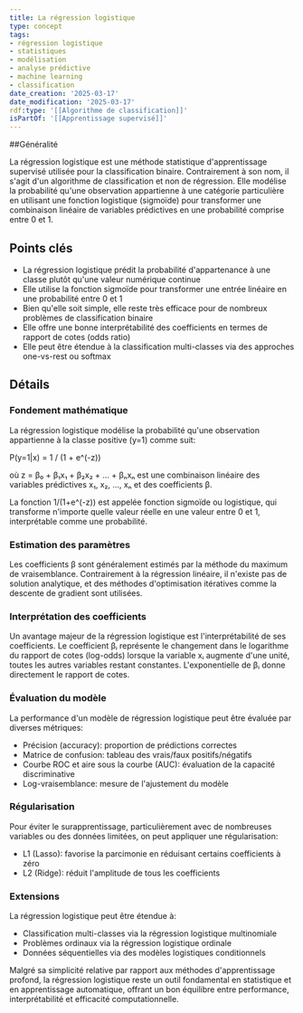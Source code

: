 ```yaml
---
title: La régression logistique
type: concept
tags:
- régression logistique
- statistiques
- modélisation
- analyse prédictive
- machine learning
- classification
date_creation: '2025-03-17'
date_modification: '2025-03-17'
rdf:type: '[[Algorithme de classification]]'
isPartOf: '[[Apprentissage supervisé]]'
---
```


##Généralité

La régression logistique est une méthode statistique d'apprentissage supervisé utilisée pour la classification binaire. Contrairement à son nom, il s'agit d'un algorithme de classification et non de régression. Elle modélise la probabilité qu'une observation appartienne à une catégorie particulière en utilisant une fonction logistique (sigmoïde) pour transformer une combinaison linéaire de variables prédictives en une probabilité comprise entre 0 et 1.

## Points clés

- La régression logistique prédit la probabilité d'appartenance à une classe plutôt qu'une valeur numérique continue
- Elle utilise la fonction sigmoïde pour transformer une entrée linéaire en une probabilité entre 0 et 1
- Bien qu'elle soit simple, elle reste très efficace pour de nombreux problèmes de classification binaire
- Elle offre une bonne interprétabilité des coefficients en termes de rapport de cotes (odds ratio)
- Elle peut être étendue à la classification multi-classes via des approches one-vs-rest ou softmax

## Détails

### Fondement mathématique

La régression logistique modélise la probabilité qu'une observation appartienne à la classe positive (y=1) comme suit:

P(y=1|x) = 1 / (1 + e^(-z))

où z = β₀ + β₁x₁ + β₂x₂ + ... + βₙxₙ est une combinaison linéaire des variables prédictives x₁, x₂, ..., xₙ et des coefficients β.

La fonction 1/(1+e^(-z)) est appelée fonction sigmoïde ou logistique, qui transforme n'importe quelle valeur réelle en une valeur entre 0 et 1, interprétable comme une probabilité.

### Estimation des paramètres

Les coefficients β sont généralement estimés par la méthode du maximum de vraisemblance. Contrairement à la régression linéaire, il n'existe pas de solution analytique, et des méthodes d'optimisation itératives comme la descente de gradient sont utilisées.

### Interprétation des coefficients

Un avantage majeur de la régression logistique est l'interprétabilité de ses coefficients. Le coefficient βᵢ représente le changement dans le logarithme du rapport de cotes (log-odds) lorsque la variable xᵢ augmente d'une unité, toutes les autres variables restant constantes. L'exponentielle de βᵢ donne directement le rapport de cotes.

### Évaluation du modèle

La performance d'un modèle de régression logistique peut être évaluée par diverses métriques:
- Précision (accuracy): proportion de prédictions correctes
- Matrice de confusion: tableau des vrais/faux positifs/négatifs
- Courbe ROC et aire sous la courbe (AUC): évaluation de la capacité discriminative
- Log-vraisemblance: mesure de l'ajustement du modèle

### Régularisation

Pour éviter le surapprentissage, particulièrement avec de nombreuses variables ou des données limitées, on peut appliquer une régularisation:
- L1 (Lasso): favorise la parcimonie en réduisant certains coefficients à zéro
- L2 (Ridge): réduit l'amplitude de tous les coefficients

### Extensions

La régression logistique peut être étendue à:
- Classification multi-classes via la régression logistique multinomiale
- Problèmes ordinaux via la régression logistique ordinale
- Données séquentielles via des modèles logistiques conditionnels

Malgré sa simplicité relative par rapport aux méthodes d'apprentissage profond, la régression logistique reste un outil fondamental en statistique et en apprentissage automatique, offrant un bon équilibre entre performance, interprétabilité et efficacité computationnelle.